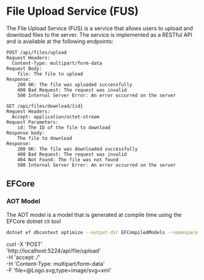 # File Upload Service (FUS)

The File Upload Service (FUS) is a service that allows users to upload and 
download files to the server. The service is implemented as a RESTful API and 
is available at the following endpoints:

```http request
POST /api/files/upload
Request Headers:
  Content-Type: multipart/form-data
Request Body:
    file: The file to upload
Response:
    200 OK: The file was uploaded successfully
    400 Bad Request: The request was invalid
    500 Internal Server Error: An error occurred on the server
```

```http request
GET /api/files/download/{id}
Request Headers:
  Accept: application/octet-stream
Request Parameters:
    id: The ID of the file to download
Response body:
    The file to download
Response:
    200 OK: The file was downloaded successfully
    400 Bad Request: The request was invalid
    404 Not Found: The file was not found
    500 Internal Server Error: An error occurred on the server
```

## EFCore

### AOT Model

The AOT model is a model that is generated at compile time using the EFCore 
dotnet cli tool

```bash
dotnet ef dbcontext optimize --output-dir EFCompiledModels --namespace DTA.FUS.EFCompiledModels --configuration Debug-JIT -v
```

curl -X 'POST' \
'http://localhost:5224/api/file/upload' \
-H 'accept: */*' \
-H 'Content-Type: multipart/form-data' \
-F 'file=@Logo.svg;type=image/svg+xml'